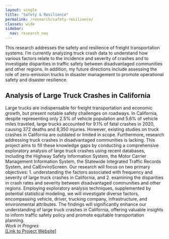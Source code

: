 ```yaml
---
layout: single
title: "Safety & Resilience" 
permalink: /research/safety-resilience/ 
classes: wide
sidebar:
  nav: research_nav
---
```


This research addresses the safety and resilience of freight transportation systems. I’m currently analyzing truck crash data to understand how various factors relate to the incidence and severity of crashes and to investigate disparities in traffic safety between disadvantaged communities and other regions. In addition, my future directions include assessing the role of zero-emission trucks in disaster management to promote operational safety and disaster resilience.

## Analysis of Large Truck Crashes in California
Large trucks are indispensable for freight transportation and economic growth, but present notable safety challenges on roadways. In California, despite representing only 2.5% of vehicle population and 5.6% of vehicle miles traveled, large trucks accounted for 9.1% of fatal crashes in 2020, causing 372 deaths and 8,350 injuries. However, existing studies on truck crashes in California are outdated or limited in scope. Furthermore, research addressing truck crashes in disadvantaged communities is lacking. This project aims to fill these knowledge gaps by conducting a comprehensive exploratory analysis of large truck crashes using recent databases, including the Highway Safety Information System, the Motor Carrier Management Information System, the Statewide Integrated Traffic Records System, and CalEnviroScreen. Our research will focus on two primary objectives: 1. understanding the factors associated with frequency and severity of large truck crashes in California, and 2. examining the disparities in crash rates and severity between disadvantaged communities and other regions. Employing exploratory analysis techniques, supplemented by potential statistical modeling, we will investigate diverse factors, encompassing vehicle, driver, trucking company, infrastructure, and environmental attributes. The findings will significantly enhance our understanding of large truck crashes in California, offering valuable insights to inform traffic safety policy and promote equitable transportation planning.  
_*Work in Progres*_  
[[Link to Project Website]](https://its.uci.edu/projects/analysis-of-large-truck-crashes-in-california/)  


